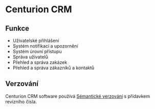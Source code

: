 # Centurion CRM

## Funkce
* Uživatelské přihlášení
* Systém notifikací a upozornění
* Systém úrovní přístupu
* Správa uživatelů
* Přehled a správa zakázek
* Přehled a správa zákazníků a kontaktů

## Verzování

Centurion CRM software používá [Sémantické verzování](https://semver.org/) s přídavkem revizního čísla.
